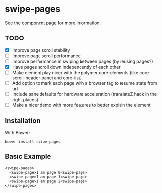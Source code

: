 swipe-pages
================

See the [component page](http://TheSeamau5.github.io/swipe-pages) for more information.


## TODO

- [x] Improve page scroll stability
- [ ] Improve page scroll performance
- [ ] Improve performance in swiping between pages (by reusing pages?)
- [x] Have pages scroll down independently of each other
- [ ] Make element play nicer with the polymer core-elements (like core-scroll-header-panel and core-list)
- [ ] Add option to mark each page with a browser tag to resume state from url
- [ ] Include sane defaults for hardware acceleration (translateZ hack in the right places)
- [ ] Make a nicer demo with more features to better explain the element

## Installation
With Bower:

    bower install swipe-pages

## Basic Example

    <swipe-pages>
      <swipe-page>I am page 0<swipe-page>
      <swipe-page>I am page 1<swipe-page>
      <swipe-page>I am page 2<swipe-page>
    </swipe-pages>

    
